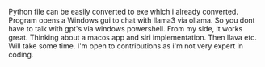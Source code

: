Python file can be easily converted to exe which i already converted.
Program opens a Windows gui to chat with llama3 via ollama. So you dont have to talk with gpt's via windows powershell.
From my side, it works great. Thinking about a macos app and siri implementation. Then llava etc. Will take some time.
I'm open to contributions as i'm not very expert in coding.
